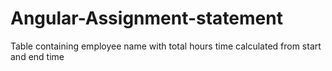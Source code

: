 # Angular-Assignment-statement
Table containing employee name with total hours time calculated from start and end time
